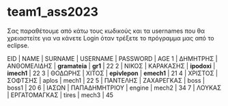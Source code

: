 # team1_ass2023
Σας παραθέτουμε από κάτω τους κωδικούς και τα usernames
που θα χρειαστείτε για να κάνετε Login όταν τρέξετε το πρόγραμμα μας
από το eclipse.

EID | NAME | SURNAME | USERNAME | PASSWORD | AGE
1	| ΔΗΜΗΤΡΗΣ	| ΑΝΘΟΜΕΛΙΔΗΣ	| **gramateia**	| **gr1**	| 22
2	| ΝΙΚΟΣ	| ΚΑΡΑΚΑΣΗΣ	| **ipodoxi**	| **imech1**	| 22
3	| ΘΟΔΩΡΗΣ	| ΧΙΤΟΣ	| **epivlepon**	| **emech1**	| 21
4	| ΧΡΙΣΤΟΣ	| ΣΟΦΤΣΗΣ	| aplos	| mech1	| 22
5	| ΠΑΝΤΕΛΗΣ	| ΖΑΧΑΡΕΓΚΑΣ	| boss	| boss1	| 20
6	| ΙΑΣΩΝ	| ΠΑΠΑΔΗΜΗΤΡΙΟΥ	| engine	| mech2	| 34
7	| ΛΟΥΚΑΣ	| ΕΡΓΑΤΟΜΑΓΚΑΣ	| tires	| mech3	| 45
